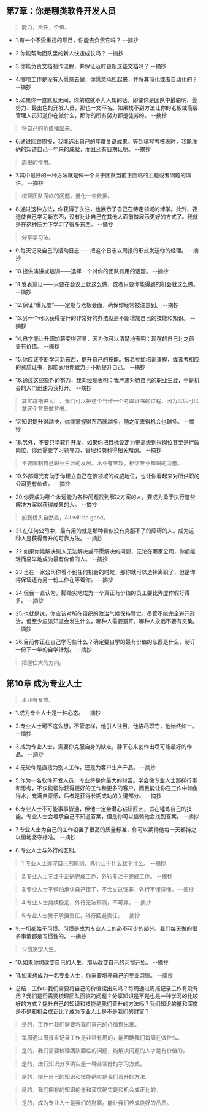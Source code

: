 ## 第7章：你是哪类软件开发人员

>能力，责任，价值。

- 1.有一个不受重视的项目，你能去负责它吗？ --摘抄

- 2.你能帮助团队里的新人快速成长吗？ --摘抄

- 3.你能负责文档制作流程，并保证及时更新这些文档吗？ --摘抄

- 4.哪项工作是没有人愿意去做，你愿意承担起来，并将其简化或者自动化的？ --摘抄

- 5.如果你一直默默无闻，你的成就不为人知的话，即使你是团队中最聪明、最努力、最出色的开发人员，那也一文不名。如果找不到方法让你的老板或高层管理人员知道你在做什么，那你的所有努力都是徒劳的。 --摘抄

>将自己的价值摆出来。

- 6.通过回顾周报，我能选出自己的年度关键成果。等到填写考核表时，我能准确的知道自己一年来的成就，而且还有日期证明。 --摘抄

>周报的作用。

- 7.其中最好的一种方法就是做一个关于团队当前正面临的主题或者问题的演讲。 --摘抄

>梳理团队面临的问题。量化一些数据。

- 8.通过这种方法，你获得了关注，也展示了自己在特定领域的博学。此外，要迫使自己学习新东西，没有比让自己在其他人面前做展示更好的方式了。我就是在这种压力下学习了很多东西。 --摘抄

>分享学习法。

- 9.每天记录自己的活动日志——把这个日志以周报的形式发送你的经理。 --摘抄

- 10.提供演讲或培训——选择一个对你的团队有用的话题。 --摘抄

- 11.发表意见——只要在会议上就这么做，或者只要你能得到的机会就这么做。 --摘抄

- 12.保证“曝光度”——定期与老板会面，确保你经常被注意到。 --摘抄

- 13.另一个可以获得提升的非常好的办法就是不断增加自己的技能和知识。 --摘抄

- 14.自学能让升职加薪变得容易，因为你可以清楚地表明：现在的自己比之前更有价值。 --摘抄

- 15.你应该不断学习新东西，提升自己的技能。报名参加培训课程，或者考相应的资质证书，都能表明你致力于不断提升自己。 --摘抄

- 16.通过这些额外的努力，我向经理表明：我严肃对待自己的职业生涯，于是机会的大门迅速为我打开。 --摘抄

>其实跳槽进大厂，我们可以把这个当作一个考取证书的过程，因为以后可以拿这个背景做背书。

- 17.知识提升得越快，你能掌握得东西就越多，随之而来得机会也越多。 --摘抄

- 18.另外，不要只学软件开发。如果你把目标设定为更高级别得岗位甚至是行政岗位，你还需要学习领导力、管理和商科得相关知识。 --摘抄

>不要限制自己职业生涯的发展。术业有专攻。相信专业知识的力量。

- 19.外部曝光有助于你建立自己在该领域的权威地位，也让你看起来对所供职的公司更有价值。 --摘抄

- 20.你要成为哪个永远能为各种问题找到解决方案的人，要成为勇于执行这些解决方案以获得成果的人。 --摘抄

>船到桥头自然直，All will be good。

- 21.在任何公司中，最有用的就是那种看似没有克服不了的障碍的人。成为这种人是获得晋升的可靠方法。 --摘抄

- 22.如果你能解决别人无法解决或不愿解决的问题，无论在哪家公司，你都能轻而易举地成为最有价值的人。 --摘抄

- 23.当在一家公司你看不到任何机会的时候，那你就可以选择离职了，但是你得保证还有另一份工作在等着你。 --摘抄

- 24.但我一直认为，脚踏实地成为一个真正有价值的员工要比弄虚作假好得多。 --摘抄

- 25.也就是说，你应该对所在组织的政治气候保持警觉。尽管不能完全避开政治，但至少应该知道会发生什么，哪种人需要避开，哪种人永远不要有交集。 --摘抄

- 26.目前你正在自己学习些什么？确定要自学的最有价值的东西是什么，制订一份下一年的自学计划。 --摘抄

>把握住大的方向。

## 第10章 成为专业人士

>术业有专攻。

- 1.成为专业人士是一种心态。 --摘抄

- 2.专业人士可不这么想。不管怎样，他引人注目，他恪尽职守，他始终如一。 --摘抄

- 3.成为专业人士，需要你克服自身的缺点，静下心来创作出尽可能最好的作品。 --摘抄

- 4.无论你是直接为别人工作，还是为客户生产产品。 --摘抄

- 5.作为一名软件开发人员，专业将是你最大的财富。学会像专业人士那样行事和思考，不仅能帮你获得更好的工作和更多的客户，而且能让你在工作中如鱼得水，充满自豪感，后者是获得长期成功的关键部分。 --摘抄

- 6.专业人士不可能事事皆通，但他一定会潜心钻研匠艺，旨在锤炼自己的技能。专业人士会坦承自己不知道答案，但是你可以信赖他会找到答案。 --摘抄

- 7.专业人士为自己的工作设置了很高的质量标准，你可以期待他每一天都持之以恒地坚守标准。 --摘抄

- 8.专业人士与外行的区别。

>1.专业人士遵守自己的原则，外行让干什么就干什么。 --摘抄

>2.专业人士专注于正确完成工作，外行专注于完成工作。 --摘抄

>3.专业人士不惧怕承认自己错了，不会文过饰非，外行不懂装懂。 --摘抄

>4.专业人士持续稳定，外行无法预测，不可靠。 --摘抄

>5.专业人士勇于承担责任，外行回避责任。 --摘抄

- 9.一切都始于习惯。习惯是成为专业人士的必不可少的部分。我们每天做的很多事情都是习惯性的。 --摘抄

>习惯决定人生。

- 10.如果你想改变自己的人生，那从改变自己的习惯开始。 --摘抄

- 11.如果想成为一名专业人士，你需要培养自己的专业习惯。 --摘抄

- 总结：工作中我们需要将自己的价值摆出来吗？每周通过周报记录工作有没有用？我们是否需要梳理团队面临的问题？分享知识是不是也是一种学习的比较好的方式？提升自己的知识和技能是我们晋升的方法吗？我们知识的量和深度是不是和机会成正比？成为专业人士是不是我们的财富？

>是的，工作中我们需要将我们自己的价值摆出来。

>每周通过周报来记录工作是非常有用的，能明确我们每周在做什么。

>是的，我们需要梳理团队面临的问题，能解决问题的人才是有价值的。

>是的，进行知识分享确实是一种非常好的学习方式。

>是的，提升自己的知识和技能确实是我们晋升的方法。

>是的，我们拥有的知识的量和深度确实是和机会成正比的。

>是的，成为专业人士是我们的财富。能让我们养成良好的品质。
